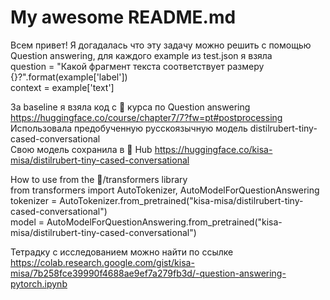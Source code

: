# My awesome README.md
Всем привет! Я догадалась что эту задачу можно решить с помощью Question answering, для каждого example из test.json я взяла \
question = "Какой фрагмент текста соответствует размеру {}?".format(example['label']) \
context = example['text'] 

За baseline я взяла код с 🤗 курса по Question answering https://huggingface.co/course/chapter7/7?fw=pt#postprocessing \
Использовала предобученную русскоязычную модель distilrubert-tiny-cased-conversational \
Свою модель сохранила в 🤗 Hub https://huggingface.co/kisa-misa/distilrubert-tiny-cased-conversational 

How to use from the 🤗/transformers library \
from transformers import AutoTokenizer, AutoModelForQuestionAnswering \
tokenizer = AutoTokenizer.from_pretrained("kisa-misa/distilrubert-tiny-cased-conversational") \
model = AutoModelForQuestionAnswering.from_pretrained("kisa-misa/distilrubert-tiny-cased-conversational") 

Тетрадку с исследованием можно найти по ссылке https://colab.research.google.com/gist/kisa-misa/7b258fce39990f4688ae9ef7a279fb3d/-question-answering-pytorch.ipynb 

